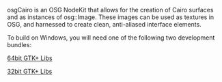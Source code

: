 osgCairo is an OSG NodeKit that allows for the creation of Cairo surfaces and as instances of osg::Image. These images can be used as textures in OSG, and harnessed to create clean, anti-aliased interface elements.

To build on Windows, you will need one of the following two development bundles:

[64bit GTK+ Libs](http://www.gtk.org/download/win64.php)

[32bit GTK+ Libs](http://www.gtk.org/download/win32.php)